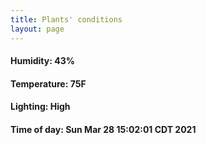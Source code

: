 ```yaml
---
title: Plants' conditions
layout: page
---
```



#### Humidity: 43%
#### Temperature: 75F
#### Lighting: High
#### Time of day: Sun Mar 28 15:02:01 CDT 2021

